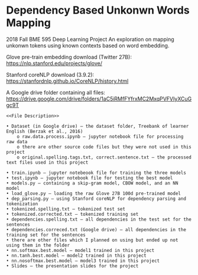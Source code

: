 # Dependency Based Unkonwn Words Mapping
2018 Fall BME 595 Deep Learning Project
An exploration on mapping unkonwn tokens using known contexts based on word embedding. 


Glove pre-train embedding download (Twitter 27B): https://nlp.stanford.edu/projects/glove/ 

Stanford coreNLP download (3.9.2): https://stanfordnlp.github.io/CoreNLP/history.html

A Google drive folder containing all files: https://drive.google.com/drive/folders/1aC5iRMfFYfrxMC2MxqPVFVIyXCuGgc9T 

	<<File Description>>

	• Dataset (in Google drive) – the dataset folder, Treebank of learner English (Berzak et al., 2016)
		o raw.data.process.ipynb – jupyter notebook file for processing raw data
		o there are other source code files but they were not used in this project
		o original.spelling.tags.txt, correct.sentence.txt – the processed text files used in this project

	• train.ipynb – jupyter notebeook file for training the three models
	• test.ipynb – jupyter notebook file for testing the best model
	• models.py – containing a skip-gram model, CBOW model, and an NN model
	• load_glove.py – loading the raw Glove 27B 100d pre-trained model
	• dep_parsing.py – using Stanford coreNLP for dependency parsing and tokenization
	• tokenized.spelling.txt – tokenized test set
	• tokenized.corrected.txt – tokenized training set
	• dependencies.spelling.txt – all dependencies in the test set for the sentences
	• dependencies.correced.txt (Google drive) – all dependencies in the training set for the sentences
	• there are other files which I planned on using but ended up not using them in the folder
	• nn.softmax.best.model – model1 trained in this project
	• nn.tanh.best.model – model2 trained in this project
	• nn.nosoftmax.best.model – model3 trained in this project
	• Slides – the presentation slides for the project
